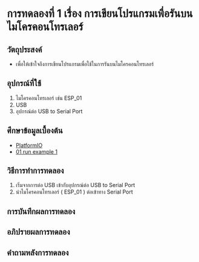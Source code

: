 # การทดลองที่ 1 เรื่อง การเขียนโปรแกรมเพื่อรันบนไมโครคอนโทรเลอร์

## วัตถุประสงค์
*  เพื่อให้เข้าใจถึงการเขียนโปรแกรมเพื่อใช้ในการรันบนไมโครคอนโทรเลอร์

## อุปกรณ์ที่ใช้
1.	ไมโครคอนโทรเลอร์ เช่น  ESP_01
2.	USB
3.	อุปกรณ์ต่อ USB to Serial Port


## ศึกษาข้อมูลเบื้องต้น
* [PlatformIO]( https://platformio.org/ )
* [01 run example 1](https://www.youtube.com/watch?v=NLIUsWLEpmg)

## วิธีการทำการทดลอง
1.	เริ่มจากการต่อ USB เข้ากับอุปกรณ์ต่อ USB to Serial Port 
2.	นำไมโครคอนโทรเลอร์ ( ESP_01 ) ต่อเข้าทาง Serial Port


## การบันทึกผลการทดลอง

## อภิปรายผลการทดลอง

## คำถามหลังการทดลอง 
